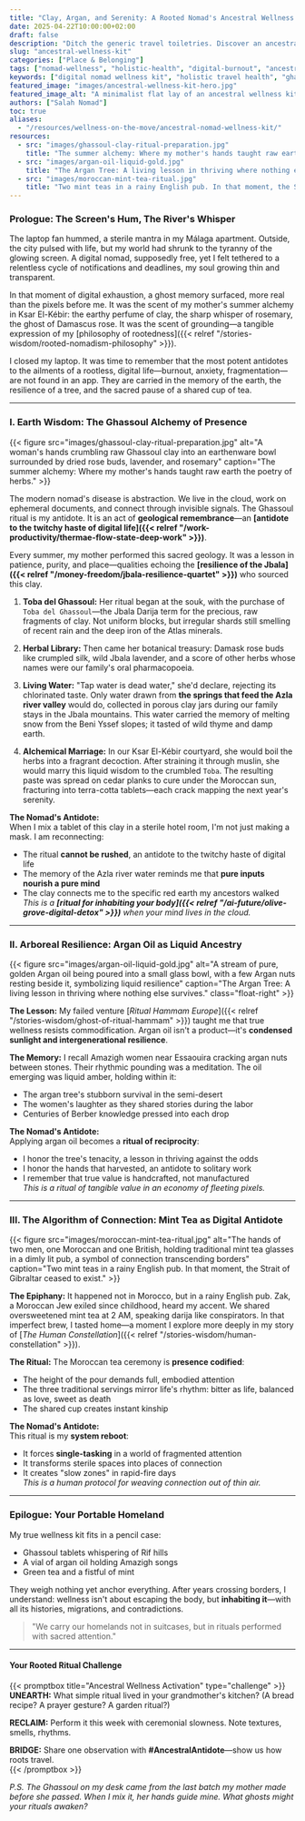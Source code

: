 ```yaml
---
title: "Clay, Argan, and Serenity: A Rooted Nomad's Ancestral Wellness Kit"
date: 2025-04-22T10:00:00+02:00
draft: false
description: "Ditch the generic travel toiletries. Discover an ancestral wellness ritual with Ghassoul clay, Argan oil, and mint tea—powerful antidotes to digital burnout and nomad rootlessness."
slug: "ancestral-wellness-kit"
categories: ["Place & Belonging"]
tags: ["nomad-wellness", "holistic-health", "digital-burnout", "ancestral-rituals", "rooted-nomadism"]
keywords: ["digital nomad wellness kit", "holistic travel health", "ghassoul clay ritual", "argan oil spiritual meaning", "mindfulness for nomads", "digital burnout solutions"]
featured_image: "images/ancestral-wellness-kit-hero.jpg"
featured_image_alt: "A minimalist flat lay of an ancestral wellness kit: raw Ghassoul clay, Argan nuts, and dried herbs on a traditional, hand-woven Amazigh textile."
authors: ["Salah Nomad"]
toc: true
aliases:
  - "/resources/wellness-on-the-move/ancestral-nomad-wellness-kit/"
resources:
  - src: "images/ghassoul-clay-ritual-preparation.jpg"
    title: "The summer alchemy: Where my mother's hands taught raw earth the poetry of herbs."
  - src: "images/argan-oil-liquid-gold.jpg"
    title: "The Argan Tree: A living lesson in thriving where nothing else survives."
  - src: "images/moroccan-mint-tea-ritual.jpg"
    title: "Two mint teas in a rainy English pub. In that moment, the Strait of Gibraltar ceased to exist."
---
```


### Prologue: The Screen's Hum, The River's Whisper

The laptop fan hummed, a sterile mantra in my Málaga apartment. Outside, the city pulsed with life, but my world had shrunk to the tyranny of the glowing screen. A digital nomad, supposedly free, yet I felt tethered to a relentless cycle of notifications and deadlines, my soul growing thin and transparent.

In that moment of digital exhaustion, a ghost memory surfaced, more real than the pixels before me. It was the scent of my mother's summer alchemy in Ksar El-Kébir: the earthy perfume of clay, the sharp whisper of rosemary, the ghost of Damascus rose. It was the scent of grounding—a tangible expression of my [philosophy of rootedness]({{< relref "/stories-wisdom/rooted-nomadism-philosophy" >}}).

I closed my laptop. It was time to remember that the most potent antidotes to the ailments of a rootless, digital life—burnout, anxiety, fragmentation—are not found in an app. They are carried in the memory of the earth, the resilience of a tree, and the sacred pause of a shared cup of tea.

---

### I. Earth Wisdom: The Ghassoul Alchemy of Presence

{{< figure src="images/ghassoul-clay-ritual-preparation.jpg" alt="A woman's hands crumbling raw Ghassoul clay into an earthenware bowl surrounded by dried rose buds, lavender, and rosemary" caption="The summer alchemy: Where my mother's hands taught raw earth the poetry of herbs." >}}

The modern nomad's disease is abstraction. We live in the cloud, work on ephemeral documents, and connect through invisible signals. The Ghassoul ritual is my antidote. It is an act of **geological remembrance**—an **[antidote to the twitchy haste of digital life]({{< relref "/work-productivity/thermae-flow-state-deep-work" >}})**.

Every summer, my mother performed this sacred geology. It was a lesson in patience, purity, and place—qualities echoing the **[resilience of the Jbala]({{< relref "/money-freedom/jbala-resilience-quartet" >}})** who sourced this clay.

1.  **Toba del Ghassoul:** Her ritual began at the souk, with the purchase of `Toba del Ghassoul`—the Jbala Darija term for the precious, raw fragments of clay. Not uniform blocks, but irregular shards still smelling of recent rain and the deep iron of the Atlas minerals.

2.  **Herbal Library:** Then came her botanical treasury: Damask rose buds like crumpled silk, wild Jbala lavender, and a score of other herbs whose names were our family's oral pharmacopoeia.

3.  **Living Water:** "Tap water is dead water," she'd declare, rejecting its chlorinated taste. Only water drawn from **the springs that feed the Azla river valley** would do, collected in porous clay jars during our family stays in the Jbala mountains. This water carried the memory of melting snow from the Beni Yssef slopes; it tasted of wild thyme and damp earth.

4.  **Alchemical Marriage:** In our Ksar El-Kébir courtyard, she would boil the herbs into a fragrant decoction. After straining it through muslin, she would marry this liquid wisdom to the crumbled `Toba`. The resulting paste was spread on cedar planks to cure under the Moroccan sun, fracturing into terra-cotta tablets—each crack mapping the next year's serenity.

**The Nomad's Antidote:**  
When I mix a tablet of this clay in a sterile hotel room, I'm not just making a mask. I am reconnecting:
- The ritual **cannot be rushed**, an antidote to the twitchy haste of digital life
- The memory of the Azla river water reminds me that **pure inputs nourish a pure mind**
- The clay connects me to the specific red earth my ancestors walked  
*This is a **[ritual for inhabiting your body]({{< relref "/ai-future/olive-grove-digital-detox" >}})** when your mind lives in the cloud.*

---

### II. Arboreal Resilience: Argan Oil as Liquid Ancestry

{{< figure src="images/argan-oil-liquid-gold.jpg" alt="A stream of pure, golden Argan oil being poured into a small glass bowl, with a few Argan nuts resting beside it, symbolizing liquid resilience" caption="The Argan Tree: A living lesson in thriving where nothing else survives." class="float-right" >}}

**The Lesson:** My failed venture [*Ritual Hammam Europe*]({{< relref "/stories-wisdom/ghost-of-ritual-hammam" >}}) taught me that true wellness resists commodification. Argan oil isn't a product—it's **condensed sunlight and intergenerational resilience**.

**The Memory:** I recall Amazigh women near Essaouira cracking argan nuts between stones. Their rhythmic pounding was a meditation. The oil emerging was liquid amber, holding within it:
- The argan tree's stubborn survival in the semi-desert
- The women's laughter as they shared stories during the labor
- Centuries of Berber knowledge pressed into each drop

**The Nomad's Antidote:**  
Applying argan oil becomes a **ritual of reciprocity**:
- I honor the tree's tenacity, a lesson in thriving against the odds
- I honor the hands that harvested, an antidote to solitary work
- I remember that true value is handcrafted, not manufactured  
*This is a ritual of tangible value in an economy of fleeting pixels.*

---

### III. The Algorithm of Connection: Mint Tea as Digital Antidote

{{< figure src="images/moroccan-mint-tea-ritual.jpg" alt="The hands of two men, one Moroccan and one British, holding traditional mint tea glasses in a dimly lit pub, a symbol of connection transcending borders" caption="Two mint teas in a rainy English pub. In that moment, the Strait of Gibraltar ceased to exist." >}}

**The Epiphany:** It happened not in Morocco, but in a rainy English pub. Zak, a Moroccan Jew exiled since childhood, heard my accent. We shared oversweetened mint tea at 2 AM, speaking darija like conspirators. In that imperfect brew, I tasted home—a moment I explore more deeply in my story of [*The Human Constellation*]({{< relref "/stories-wisdom/human-constellation" >}}).

**The Ritual:** The Moroccan tea ceremony is **presence codified**:
- The height of the pour demands full, embodied attention
- The three traditional servings mirror life's rhythm: bitter as life, balanced as love, sweet as death
- The shared cup creates instant kinship

**The Nomad's Antidote:**  
This ritual is my **system reboot**:
- It forces **single-tasking** in a world of fragmented attention
- It transforms sterile spaces into places of connection
- It creates "slow zones" in rapid-fire days  
*This is a human protocol for weaving connection out of thin air.*

---

### Epilogue: Your Portable Homeland

My true wellness kit fits in a pencil case:
- Ghassoul tablets whispering of Rif hills
- A vial of argan oil holding Amazigh songs
- Green tea and a fistful of mint

They weigh nothing yet anchor everything. After years crossing borders, I understand: wellness isn't about escaping the body, but **inhabiting it**—with all its histories, migrations, and contradictions.

> "We carry our homelands not in suitcases, but in rituals performed with sacred attention."

---

#### **Your Rooted Ritual Challenge**

{{< promptbox title="Ancestral Wellness Activation" type="challenge" >}}
**UNEARTH:** What simple ritual lived in your grandmother's kitchen? (A bread recipe? A prayer gesture? A garden ritual?)  

**RECLAIM:** Perform it this week with ceremonial slowness. Note textures, smells, rhythms.  

**BRIDGE:** Share one observation with **#AncestralAntidote**—show us how roots travel.  
{{< /promptbox >}}

*P.S. The Ghassoul on my desk came from the last batch my mother made before she passed. When I mix it, her hands guide mine. What ghosts might your rituals awaken?*